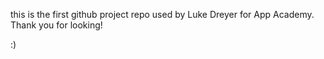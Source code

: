 this is the first github project repo used by Luke Dreyer for App Academy.
Thank you for looking!

:)
